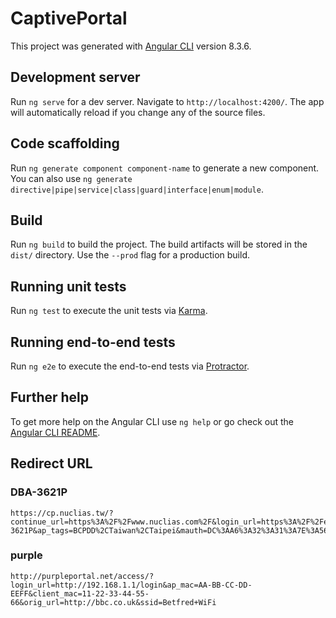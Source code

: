 # CaptivePortal

This project was generated with [Angular CLI](https://github.com/angular/angular-cli) version 8.3.6.

## Development server

Run `ng serve` for a dev server. Navigate to `http://localhost:4200/`. The app will automatically reload if you change any of the source files.

## Code scaffolding

Run `ng generate component component-name` to generate a new component. You can also use `ng generate directive|pipe|service|class|guard|interface|enum|module`.

## Build

Run `ng build` to build the project. The build artifacts will be stored in the `dist/` directory. Use the `--prod` flag for a production build.

## Running unit tests

Run `ng test` to execute the unit tests via [Karma](https://karma-runner.github.io).

## Running end-to-end tests

Run `ng e2e` to execute the end-to-end tests via [Protractor](http://www.protractortest.org/).

## Further help

To get more help on the Angular CLI use `ng help` or go check out the [Angular CLI README](https://github.com/angular/angular-cli/blob/master/README.md).

## Redirect URL

### DBA-3621P

```url
https://cp.nuclias.tw/?continue_url=https%3A%2F%2Fwww.nuclias.com%2F&login_url=https%3A%2F%2Fexternal.redirect.nuclias.com%2Fexternal.ccp%3Fstate%3D65199503089868610&ssid=&ap_mac=10%3A62%3AEB%3A03%3A77%3AE4&ap_name=BCPDD-3621P&ap_tags=BCPDD%2CTaiwan%2CTaipei&mauth=DC%3AA6%3A32%3A31%3A7E%3A56&ip=&mac=DC%3AA6%3A32%3A31%3A7E%3A56&logout_url=https%3A%2F%2Flogout.redirect.nuclias.com%2F
```

### purple

```url
http://purpleportal.net/access/?login_url=http://192.168.1.1/login&ap_mac=AA-BB-CC-DD-EEFF&client_mac=11-22-33-44-55-66&orig_url=http://bbc.co.uk&ssid=Betfred+WiFi
```
